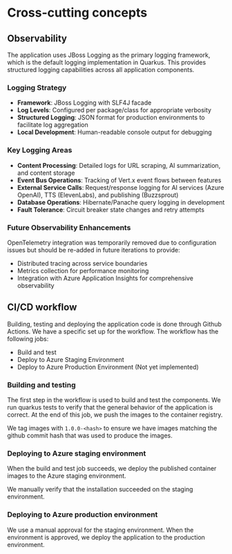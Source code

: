 # Cross-cutting concepts

## Observability

The application uses JBoss Logging as the primary logging framework, which is the
default logging implementation in Quarkus. This provides structured logging capabilities
across all application components.

### Logging Strategy

- **Framework**: JBoss Logging with SLF4J facade
- **Log Levels**: Configured per package/class for appropriate verbosity
- **Structured Logging**: JSON format for production environments to facilitate log
  aggregation
- **Local Development**: Human-readable console output for debugging

### Key Logging Areas

- **Content Processing**: Detailed logs for URL scraping, AI summarization, and content
  storage
- **Event Bus Operations**: Tracking of Vert.x event flows between features
- **External Service Calls**: Request/response logging for AI services (Azure OpenAI),
  TTS (ElevenLabs), and publishing (Buzzsprout)
- **Database Operations**: Hibernate/Panache query logging in development
- **Fault Tolerance**: Circuit breaker state changes and retry attempts

### Future Observability Enhancements

OpenTelemetry integration was temporarily removed due to configuration issues but should
be re-added in future iterations to provide:

- Distributed tracing across service boundaries
- Metrics collection for performance monitoring
- Integration with Azure Application Insights for comprehensive observability

## CI/CD workflow

Building, testing and deploying the application code is done through Github Actions.
We have a specific set up for the workflow. The workflow has the following jobs:

- Build and test
- Deploy to Azure Staging Environment
- Deploy to Azure Production Environment (Not yet implemented)

### Building and testing

The first step in the workflow is used to build and test the components. We run quarkus
tests to verify that the general behavior of the application is correct. At the end of
this job, we push the images to the container registry.

We tag images with `1.0.0-<hash>` to ensure we have images matching the github commit
hash that was used to produce the images.

### Deploying to Azure staging environment

When the build and test job succeeds, we deploy the published container images to the
Azure staging environment.

We manually verify that the installation succeeded on the staging environment.

### Deploying to Azure production environment

We use a manual approval for the staging environment. When the environment is approved,
we deploy the application to the production environment.
